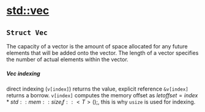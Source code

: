 # [std::vec](https://doc.rust-lang.org/std/vec/struct.Vec.html#capacity-and-reallocation)
## `Struct Vec`
The capacity of a vector is the amount of space allocated for any future elements that will be added onto the vector.
The length of a vector specifies the number of actual elements within the vector.


##### Vec indexing
direct indexing (`v[index]`) returns the value, explicit reference `&v[index]` returns a borrow.
`v[index]` computes the memory offset as $let offset = index * std::mem::size_if::<T>();$, this is why `usize` is used for indexing.
